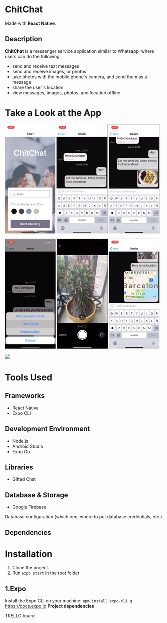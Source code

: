 # ChitChat
Made with **React Native**.
## Description
**ChitChat** is a messenger service application  similar to Whatsapp, where users can do the following:

* send and receive text messages
* send and receive images, or photos
* take photos with the mobile phone´s camera, and send them as a message
* share the user´s location
* view messages, images, photos, and location offline

# Take a Look at the App
<p float="left">
<img src="readme-images/img1.png" height="350" />
<img src="readme-images/img2.png" height="350" />
<img src="readme-images/img3.png" height="350" />
<p>
<p float="left">
<img src="readme-images/img4.png" height="350" />
<img src="readme-images/img5.png" height="350" />
<img src="readme-images/img6.png" height="350" />
<p>
<img src="readme-images/app-on-iOS.MP4"/>

# Tools Used

## Frameworks
* React Native
* Expo CLI

## Development Environment
* Node.js
* Android Studio
* Expo Go

## Libraries
* Gifted Chat

## Database & Storage
* Google Firebase

Database configuration (which one, where to put database credentials, etc.)

## Dependencies


# Installation
1. Clone the project.
2. Run `expo start` in the root folder

## 1.Expo
Install the Expo CLI on your machine:
`npm install expo-cli g`
https://docs.expo.io
**Project dependencies**

TRELLO board
